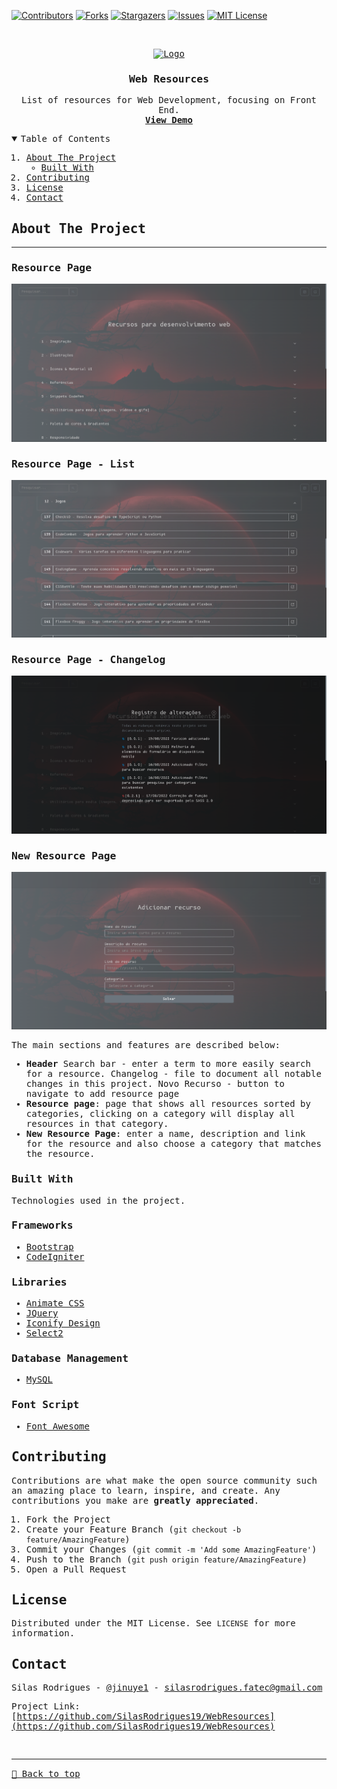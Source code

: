 [![Contributors][contributors-shield]][contributors-url]
[![Forks][forks-shield]][forks-url]
[![Stargazers][stars-shield]][stars-url]
[![Issues][issues-shield]][issues-url]
[![MIT License][license-shield]][license-url]

<!-- PROJECT LOGO -->
<br />
<samp>
<p align="center">
  <a href="https://github.com/SilasRodrigues19/WebResources">
    <img src="./favicon.ico" alt="Logo">
  </a>

  <h3 align="center">Web Resources</h3>

  <p align="center">
    List of resources for Web Development, focusing on Front End.
    <br />
    <a href="http://webresources.epizy.com"><strong>View Demo</strong></a>
    <br />
  </p>
</p>

<!-- TABLE OF CONTENTS -->
<details open="open">
  <summary>Table of Contents</summary>
  <ol>
    <li>
      <a href="#about-the-project">About The Project</a>
      <ul>
        <li><a href="#built-with">Built With</a></li>
      </ul>
    </li>
    <li><a href="#contributing">Contributing</a></li>
    <li><a href="#license">License</a></li>
    <li><a href="#contact">Contact</a></li>
  </ol>
</details>

<!-- ABOUT THE PROJECT -->

## About The Project

<hr>

### Resource Page

[![Preview][product-screenshot]](http://webresources.epizy.com)

### Resource Page - List

[![Preview][product-screenshot2]](http://webresources.epizy.com)

### Resource Page - Changelog

[![Preview][product-screenshot3]](http://webresources.epizy.com)

### New Resource Page

[![Preview][product-screenshot4]](http://webresources.epizy.com)

The main sections and features are described below:

- **Header**
  Search bar - enter a term to more easily search for a resource.
  Changelog - file to document all notable changes in this project.
  Novo Recurso - button to navigate to add resource page
- **Resource page**: page that shows all resources sorted by categories, clicking on a category will display all resources in that category.
- **New Resource Page**: enter a name, description and link for the resource and also choose a category that matches the resource.

### Built With

Technologies used in the project.

### Frameworks

- [Bootstrap](https://getbootstrap.com)
- [CodeIgniter](https://codeigniter.com)

### Libraries

- [Animate CSS](https://animate.style)
- [JQuery](https://jquery.com)
- [Iconify Design](https://iconify.design)
- [Select2](https://select2.org)

### Database Management

- [MySQL](https://www.mysql.com)

### Font Script

- [Font Awesome](https://fontawesome.com)

<!-- CONTRIBUTING -->

## Contributing

Contributions are what make the open source community such an amazing place to learn, inspire, and create. Any contributions you make are **greatly appreciated**.

1. Fork the Project
2. Create your Feature Branch (`git checkout -b feature/AmazingFeature`)
3. Commit your Changes (`git commit -m 'Add some AmazingFeature'`)
4. Push to the Branch (`git push origin feature/AmazingFeature`)
5. Open a Pull Request

<!-- LICENSE -->

## License

Distributed under the MIT License. See `LICENSE` for more information.

<!-- CONTACT -->

## Contact

Silas Rodrigues - [@jinuye1](https://twitter.com/jinuye1) - silasrodrigues.fatec@gmail.com

Project Link: [https://github.com/SilasRodrigues19/WebResources](https://github.com/SilasRodrigues19/WebResources) <br>

<!-- MARKDOWN LINKS & IMAGES -->
<!-- https://www.markdownguide.org/basic-syntax/#reference-style-links -->

[contributors-shield]: https://img.shields.io/github/contributors/SilasRodrigues19/WebResources.svg?style=for-the-badge
[contributors-url]: https://github.com/SilasRodrigues19/WebResources/graphs/contributors
[forks-shield]: https://img.shields.io/github/forks/SilasRodrigues19/WebResources.svg?style=for-the-badge
[forks-url]: https://github.com/SilasRodrigues19/WebResources/network/members
[stars-shield]: https://img.shields.io/github/stars/SilasRodrigues19/WebResources.svg?style=for-the-badge
[stars-url]: https://github.com/SilasRodrigues19/WebResources/stargazers
[issues-shield]: https://img.shields.io/github/issues/SilasRodrigues19/WebResources.svg?style=for-the-badge
[issues-url]: https://github.com/SilasRodrigues19/WebResources/issues
[license-shield]: https://img.shields.io/github/license/SilasRodrigues19/WebResources.svg?style=for-the-badge
[license-url]: https://github.com/SilasRodrigues19/WebResources/blob/master/LICENSE
[product-screenshot]: ./public/img/screenshots/preview.png
[product-screenshot2]: ./public/img/screenshots/preview2.png
[product-screenshot3]: ./public/img/screenshots/preview3.png
[product-screenshot4]: ./public/img/screenshots/preview4.png
[license-url]: https://github.com/SilasRodrigues19/WebResources/blob/master/LICENSE

<br><hr>
[🔼 Back to top](#Web-Resources)
